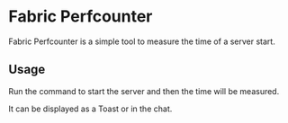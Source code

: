 # Fabric Perfcounter
Fabric Perfcounter is a simple tool to measure the time of a server start.

## Usage
Run the command to start the server and then the time will be measured.

It can be displayed as a Toast or in the chat.
